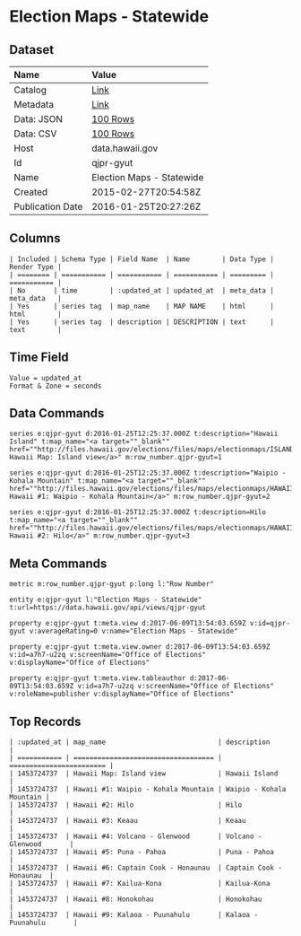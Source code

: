 # Election Maps - Statewide

## Dataset

| Name | Value |
| :--- | :---- |
| Catalog | [Link](https://catalog.data.gov/dataset/election-maps-statewide) |
| Metadata | [Link](https://data.hawaii.gov/api/views/qjpr-gyut) |
| Data: JSON | [100 Rows](https://data.hawaii.gov/api/views/qjpr-gyut/rows.json?max_rows=100) |
| Data: CSV | [100 Rows](https://data.hawaii.gov/api/views/qjpr-gyut/rows.csv?max_rows=100) |
| Host | data.hawaii.gov |
| Id | qjpr-gyut |
| Name | Election Maps - Statewide |
| Created | 2015-02-27T20:54:58Z |
| Publication Date | 2016-01-25T20:27:26Z |

## Columns

```ls
| Included | Schema Type | Field Name  | Name        | Data Type | Render Type |
| ======== | =========== | =========== | =========== | ========= | =========== |
| No       | time        | :updated_at | updated_at  | meta_data | meta_data   |
| Yes      | series tag  | map_name    | MAP NAME    | html      | html        |
| Yes      | series tag  | description | DESCRIPTION | text      | text        |
```

## Time Field

```ls
Value = updated_at
Format & Zone = seconds
```

## Data Commands

```ls
series e:qjpr-gyut d:2016-01-25T12:25:37.000Z t:description="Hawaii Island" t:map_name="<a target=""_blank"" href=""http://files.hawaii.gov/elections/files/maps/electionmaps/ISLAND_OF_HAWAII.pdf""> Hawaii Map: Island view</a>" m:row_number.qjpr-gyut=1

series e:qjpr-gyut d:2016-01-25T12:25:37.000Z t:description="Waipio - Kohala Mountain" t:map_name="<a target=""_blank"" href=""http://files.hawaii.gov/elections/files/maps/electionmaps/HAWAII1.pdf""> Hawaii #1: Waipio - Kohala Mountain</a>" m:row_number.qjpr-gyut=2

series e:qjpr-gyut d:2016-01-25T12:25:37.000Z t:description=Hilo t:map_name="<a target=""_blank"" href=""http://files.hawaii.gov/elections/files/maps/electionmaps/HAWAII2.pdf""> Hawaii #2: Hilo</a>" m:row_number.qjpr-gyut=3
```

## Meta Commands

```ls
metric m:row_number.qjpr-gyut p:long l:"Row Number"

entity e:qjpr-gyut l:"Election Maps - Statewide" t:url=https://data.hawaii.gov/api/views/qjpr-gyut

property e:qjpr-gyut t:meta.view d:2017-06-09T13:54:03.659Z v:id=qjpr-gyut v:averageRating=0 v:name="Election Maps - Statewide"

property e:qjpr-gyut t:meta.view.owner d:2017-06-09T13:54:03.659Z v:id=a7h7-u2zq v:screenName="Office of Elections" v:displayName="Office of Elections"

property e:qjpr-gyut t:meta.view.tableauthor d:2017-06-09T13:54:03.659Z v:id=a7h7-u2zq v:screenName="Office of Elections" v:roleName=publisher v:displayName="Office of Elections"
```

## Top Records

```ls
| :updated_at | map_name                            | description              | 
| =========== | =================================== | ======================== | 
| 1453724737  | Hawaii Map: Island view             | Hawaii Island            | 
| 1453724737  | Hawaii #1: Waipio - Kohala Mountain | Waipio - Kohala Mountain | 
| 1453724737  | Hawaii #2: Hilo                     | Hilo                     | 
| 1453724737  | Hawaii #3: Keaau                    | Keaau                    | 
| 1453724737  | Hawaii #4: Volcano - Glenwood       | Volcano - Glenwood       | 
| 1453724737  | Hawaii #5: Puna - Pahoa             | Puna - Pahoa             | 
| 1453724737  | Hawaii #6: Captain Cook - Honaunau  | Captain Cook - Honaunau  | 
| 1453724737  | Hawaii #7: Kailua-Kona              | Kailua-Kona              | 
| 1453724737  | Hawaii #8: Honokohau                | Honokohau                | 
| 1453724737  | Hawaii #9: Kalaoa - Puunahulu       | Kalaoa - Puunahulu       | 
```